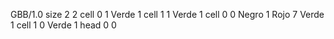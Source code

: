 <gs-board without-header> GBB/1.0
size 2 2
cell 0 1 Verde 1 
cell 1 1 Verde 1 
cell 0 0 Negro 1 Rojo 7 Verde 1 
cell 1 0 Verde 1 
head 0 0 </gs-board>